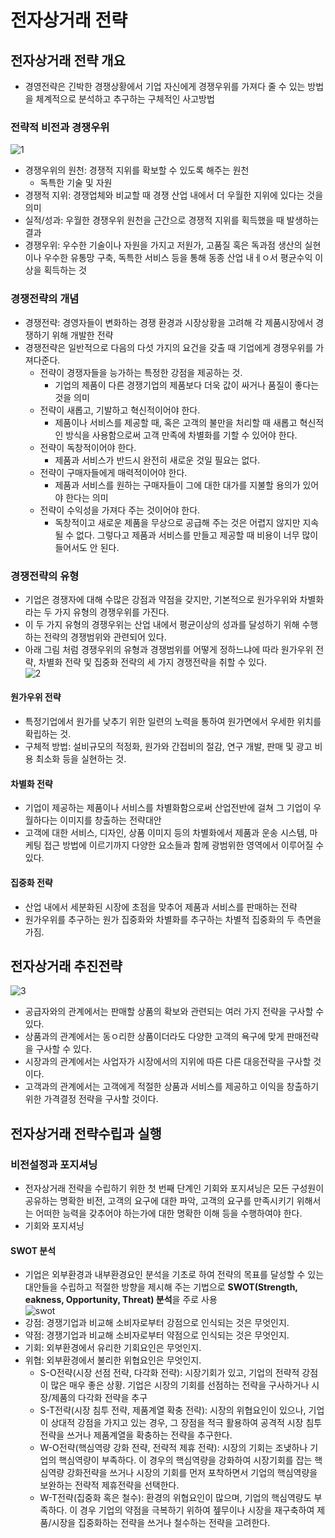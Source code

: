 # 전자상거래 전략  

## 전자상거래 전략 개요  
- 경영전략은 긴박한 경쟁상황에서 기업 자신에게 경쟁우위를 가져다 줄 수 있는 방법을 체계적으로 분석하고 추구하는 구체적인 사고방법  

### 전략적 비전과 경쟁우위  
![1](https://cloud.githubusercontent.com/assets/6129764/11738740/d6fffa7e-a028-11e5-9f8a-42c462b3fdbf.jpeg)  
- 경쟁우위의 원천: 경쟁적 지위를 확보할 수 있도록 해주는 원천  
  - 독특한 기술 및 자원 
- 경쟁적 지위: 경쟁업체와 비교할 때 경쟁 산업 내에서 더 우월한 지위에 있다는 것을 의미  
- 실적/성과: 우월한 경쟁우위 원천을 근간으로 경쟁적 지위를 획득했을 때 발생하는 결과  
- 경쟁우위: 우수한 기술이나 자원을 가지고 저원가, 고품질 혹은 독과점 생산의 실현이나 우수한 유통망 구축, 독특한 서비스 등을 통해 동종 산업 내ㅔㅇ서 평균수익 이상을 획득하는 것  

### 경쟁전략의 개념  
- 경쟁전략: 경영자들이 변화하는 경쟁 환경과 시장상황을 고려해 각 제품시장에서 경쟁하기 위해 개발한 전략  
- 경쟁전략은 일반적으로 다음의 다섯 가지의 요건을 갖출 때 기업에게 경쟁우위를 가져다준다.  
  - 전략이 경쟁자들을 능가하는 특정한 강점을 제공하는 것. 
    - 기업의 제품이 다른 경쟁기업의 제품보다 더욱 값이 싸거나 품질이 좋다는 것을 의미
  - 전략이 새롭고, 기발하고 혁신적이어야 한다.  
    - 제품이나 서비스를 제공할 때, 혹은 고객의 불만을 처리할 때 새롭고 혁신적인 방식을 사용함으로써 고객 만족에 차별화를 기할 수 있어야 한다.  
  - 전략이 독창적이어야 한다.  
    - 제품과 서비스가 반드시 완전히 새로운 것일 필요는 없다.  
  - 전략이 구매자들에게 매력적이어야 한다.  
    - 제품과 서비스를 원하는 구매자들이 그에 대한 대가를 지불할 용의가 있어야 한다는 의미  
  - 전략이 수익성을 가져다 주는 것이어야 한다.  
    - 독창적이고 새로운 제품을 무상으로 공급해 주는 것은 어렵지 않지만 지속될 수 없다. 그렇다고 제품과 서비스를 만들고 제공할 때 비용이 너무 많이 들어서도 안 된다.  

### 경쟁전략의 유형  
- 기업은 경쟁자에 대해 수많은 강점과 약점을 갖지만, 기본적으로 원가우위와 차별화라는 두 가지 유형의 경쟁우위를 가진다.  
- 이 두 가지 유형의 경쟁우위는 산업 내에서 평균이상의 성과를 달성하기 위해 수행하는 전략의 경쟁범위와 관련되어 있다.  
- 아래 그림 처럼 경쟁우위의 유형과 경쟁범위를 어떻게 정하느냐에 따라 원가우위 전략, 차별화 전략 및 집중화 전략의 세 가지 경쟁전략을 취할 수 있다.  
![2](https://cloud.githubusercontent.com/assets/6129764/11738921/5a87076a-a02a-11e5-83fb-57c7bc9f8c84.jpeg)  


#### 원가우위 전략  
- 특정기업에서 원가를 낮추기 위한 일련의 노력을 통하여 원가면에서 우세한 위치를 확립하는 것.  
- 구체적 방법: 설비규모의 적정화, 원가와 간접비의 절감, 연구 개발, 판매 및 광고 비용 최소화 등을 실현하는 것.  

#### 차별화 전략  
- 기업이 제공하는 제품이나 서비스를 차별화함으로써 산업전반에 걸쳐 그 기업이 우월하다는 이미지를 창출하는 전략대안  
- 고객에 대한 서비스, 디자인, 상품 이미지 등의 차별화에서 제품과 운송 시스템, 마케팅 접근 방법에 이르기까지 다양한 요소들과 함께 광범위한 영역에서 이루어질 수 있다.  

#### 집중화 전략  
- 산업 내에서 세분화된 시장에 초점을 맞추어 제품과 서비스를 판매하는 전략  
- 원가우위를 추구하는 원가 집중화와 차별화를 추구하는 차별적 집중화의 두 측면을 가짐.  

## 전자상거래 추진전략  
![3](https://cloud.githubusercontent.com/assets/6129764/11739026/92f5969c-a02b-11e5-9fce-d7f7e612c1f7.png)  
- 공급자와의 관계에서는 판매할 상품의 확보와 관련되는 여러 가지 전략을 구사할 수 있다.  
- 상품과의 관계에서는 동ㅇ리한 상품이더라도 다양한 고객의 욕구에 맞게 판매전략을 구사할 수 있다.  
- 시장과의 관계에서는 사업자가 시장에서의 지위에 따른 다른 대응전략을 구사할 것이다.  
- 고객과의 관계에서는 고객에게 적절한 상품과 서비스를 제공하고 이익을 창출하기 위한 가격결정 전략을 구사할 것이다.  

## 전자상거래 전략수립과 실행  
### 비전설정과 포지셔닝  
- 전자상거래 전략을 수립하기 위한 첫 번째 단계인 기회와 포지셔닝은 모든 구성원이 공유하는 명확한 비전, 고객의 요구에 대한 파악, 고객의 요구를 만족시키기 위해서는 어떠한 능력을 갖추어야 하는가에 대한 명확한 이해 등을 수행하여야 한다.  
- 기회와 포지셔닝  

#### SWOT 분석  
- 기업은 외부환경과 내부환경요인 분석을 기초로 하여 전략의 목표를 달성할 수 있는 대안들을 수립하고 적절한 방향을 제시해 주는 기법으로 **SWOT(Strength, eakness, Opportunity, Threat) 분석**을 주로 사용    
![swot](https://cloud.githubusercontent.com/assets/6129764/11739259/7c055060-a02d-11e5-91b0-5e3bfa25133e.png)   
- 강점: 경쟁기업과 비교해 소비자로부터 강점으로 인식되는 것은 무엇인지.  
- 약점: 경쟁기업과 비교해 소비자로부터 약점으로 인식되는 것은 무엇인지.  
- 기회: 외부환경에서 유리한 기회요인은 무엇인지.  
- 위협: 외부환경에서 불리한 위협요인은 무엇인지.  
  - S-O전략(시장 선점 전략, 다각화 전략): 시장기회가 있고, 기업의 전략적 강점이 많은 매우 좋은 상황. 기업은 시장의 기회를 선점하는 전략을 구사하거나 시장/제품의 다각화 전략을 추구  
  - S-T전략(시장 침투 전략, 제품계열 확충 전략): 시장의 위협요인이 있으나, 기업이 상대적 강점을 가지고 있는 경우, 그 장점을 적극 활용하여 공격적 시장 침투 전략을 쓰거나 제품계열을 확충하는 전략을 추구한다.  
  - W-O전략(핵심역량 강화 전략, 전략적 제휴 전략): 시장의 기회는 조냊하나 기업의 핵심역량이 부족하다. 이 경우의 핵심역량을 강화하여 시장기회를 잡는 핵심역량 강화전략을 쓰거나 시장의 기회를 먼저 포착하면서 기업의 핵심역량을 보완하는 전략적 제휴전략을 선택한다.  
  - W-T전략(집중화 혹은 철수): 환경의 위협요인이 많으며, 기업의 핵심역량도 부족하다. 이 경우 기업의 약점을 극복하기 위하여 젶무이나 시장을 재구축하여 제품/시장을 집중화하는 전략을 쓰거나 철수하는 전략을 고려한다.  
  
  
